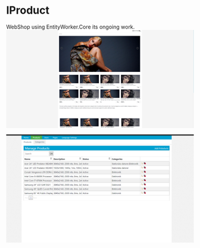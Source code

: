 # IProduct
WebShop using EntityWorker.Core
its ongoing work.
![screenshot](https://raw.githubusercontent.com/AlenToma/IProduct/master/Capture.PNG)


![screenshot](https://raw.githubusercontent.com/AlenToma/IProduct/master/Admin.PNG)

